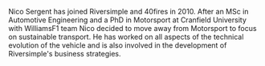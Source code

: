 Nico Sergent has joined Riversimple and 40fires in 2010. After an MSc in Automotive Engineering and a PhD in Motorsport at Cranfield University with WilliamsF1 team Nico decided to move away from Motorsport to focus on sustainable transport. He has worked on all aspects of the technical evolution of the vehicle and is also involved in the development of Riversimple's business strategies.
